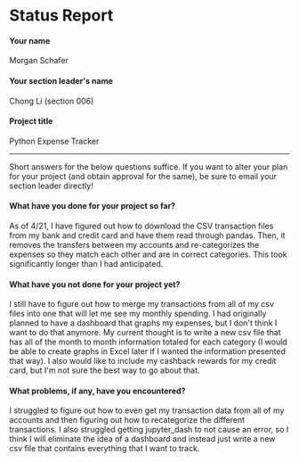 # Status Report

#### Your name

Morgan Schafer

#### Your section leader's name

Chong Li (section 006)

#### Project title

Python Expense Tracker

***

Short answers for the below questions suffice. If you want to alter your plan for your project (and obtain approval for the same), be sure to email your section leader directly!

#### What have you done for your project so far?

As of 4/21, I have figured out how to download the CSV transaction files from my bank and credit card and have them read through pandas. Then, it removes the transfers between my accounts and re-categorizes the expenses so they match each other and are in correct categories. This took significantly longer than I had anticipated. 

#### What have you not done for your project yet?

I still have to figure out how to merge my transactions from all of my csv files into one that will let me see my monthly spending. I had originally planned to have a dashboard that graphs my expenses, but I don't think I want to do that anymore. My current thought is to write a new csv file that has all of the month to month information totaled for each category (I would be able to create graphs in Excel later if I wanted the information presented that way). I also would like to include my cashback rewards for my credit card, but I'm not sure the best way to go about that.

#### What problems, if any, have you encountered?

I struggled to figure out how to even get my transaction data from all of my accounts and then figuring out how to recategorize the different transactions. I also struggled getting jupyter_dash to not cause an error, so I think I will eliminate the idea of a dashboard and instead just write a new csv file that contains everything that I want to track.
